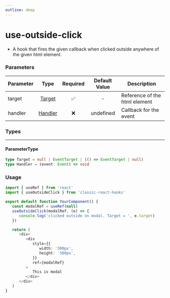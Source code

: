 ```yaml
---
outline: deep
---
```


# use-outside-click

-  A hook that fires the given callback when clicked outside anywhere of the given html element.

### Parameters

| Parameter |           Type            | Required | Default Value | Description                   |
| --------- | :-----------------------: | :------: | :-----------: | ----------------------------- |
| target    | [Target](#parametertype)  |    ✅    |       -       | Reference of the html element |
| handler   | [Handler](#parametertype) |    ❌    |   undefined   | Callback for the event        |

### Types

---

#### ParameterType

```ts
type Target = null | EventTarget | (() => EventTarget | null)
type Handler = (event: Event) => void
```

### Usage

```ts
import { useRef } from 'react'
import { useOutsideClick } from 'classic-react-hooks'

export default function YourComponent() {
   const modalRef = useRef(null)
   useOutsideClick(modalRef, (e) => {
      console.log('clicked outside on modal. Target = ', e.target)
   })

   return (
      <div>
         <div
            style={{
               width: '300px',
               height: '300px',
            }}
            ref={modalRef}
         >
            This is modal
         </div>
      </div>
   )
}
```
